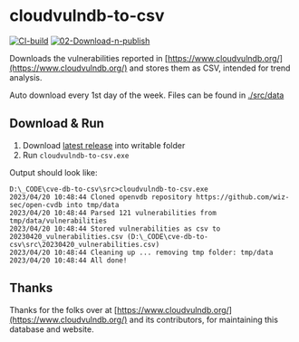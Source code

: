 # cloudvulndb-to-csv

[![CI-build](https://github.com/jochenvanwylick/cloudvulndb-to-csv/actions/workflows/ci-build.yml/badge.svg)](https://github.com/jochenvanwylick/cloudvulndb-to-csv/actions/workflows/ci-build.yml)
[![02-Download-n-publish](https://github.com/jochenvanwylick/cloudvulndb-to-csv/actions/workflows/download-n-publish.yml/badge.svg)](https://github.com/jochenvanwylick/cloudvulndb-to-csv/actions/workflows/download-n-publish.yml)


Downloads the vulnerabilities reported in [https://www.cloudvulndb.org/](https://www.cloudvulndb.org/) and stores them as CSV, intended for trend analysis.

Auto download every 1st day of the week. Files can be found in [./src/data](./src/data)



## Download & Run

  1. Download [latest release](https://github.com/jochenvanwylick/cloudvulndb-to-csv/releases) into writable folder
  2. Run `cloudvulndb-to-csv.exe`

Output should look like:

```
D:\_CODE\cve-db-to-csv\src>cloudvulndb-to-csv.exe
2023/04/20 10:48:44 Cloned openvdb repository https://github.com/wiz-sec/open-cvdb into tmp/data
2023/04/20 10:48:44 Parsed 121 vulnerabilities from tmp/data/vulnerabilities
2023/04/20 10:48:44 Stored vulnerabilities as csv to 20230420_vulnerabilities.csv (D:\_CODE\cve-db-to-csv\src\20230420_vulnerabilities.csv)
2023/04/20 10:48:44 Cleaning up ... removing tmp folder: tmp/data
2023/04/20 10:48:44 All done!
```

## Thanks

Thanks for the folks over at [https://www.cloudvulndb.org/](https://www.cloudvulndb.org/) and its contributors, for maintaining this database and website.